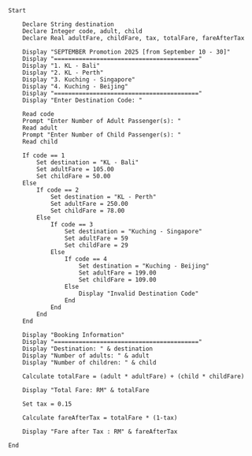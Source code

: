     Start

        Declare String destination
        Declare Integer code, adult, child
        Declare Real adultFare, childFare, tax, totalFare, fareAfterTax

        Display "SEPTEMBER Promotion 2025 [from September 10 - 30]"
        Display "========================================="
        Display "1. KL - Bali"
        Display "2. KL - Perth"
        Display "3. Kuching - Singapore"
        Display "4. Kuching - Beijing"
        Display "========================================="
        Display "Enter Destination Code: "

        Read code
        Prompt "Enter Number of Adult Passenger(s): "
        Read adult
        Prompt "Enter Number of Child Passenger(s): "
        Read child

        If code == 1
            Set destination = "KL - Bali"
            Set adultFare = 105.00
            Set childFare = 50.00
        Else
            If code == 2
                Set destination = "KL - Perth"
                Set adultFare = 250.00
                Set childFare = 78.00
            Else
                If code == 3
                    Set destination = "Kuching - Singapore"
                    Set adultFare = 59
                    Set childFare = 29
                Else
                    If code == 4
                        Set destination = "Kuching - Beijing"
                        Set adultFare = 199.00
                        Set childFare = 109.00
                    Else
                        Display "Invalid Destination Code"
                    End
                End
            End
        End

        Display "Booking Information"
        Display "========================================="
        Display "Destination: " & destination
        Display "Number of adults: " & adult
        Display "Number of children: " & child

        Calculate totalFare = (adult * adultFare) + (child * childFare)

        Display "Total Fare: RM" & totalFare

        Set tax = 0.15

        Calculate fareAfterTax = totalFare * (1-tax)

        Display "Fare after Tax : RM" & fareAfterTax

    End